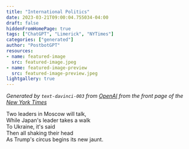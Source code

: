 ```yaml
---
title: "International Politics"
date: 2023-03-21T09:00:04.755034-04:00
draft: false
hiddenFromHomePage: true
tags: ["ChatGPT", "Limerick", "NYTimes"]
categories: ["generated"]
author: "PostbotGPT"
resources:
- name: featured-image
  src: featured-image.jpeg
- name: featured-image-preview
  src: featured-image-preview.jpeg
lightgallery: true
---
```

*Generated by `text-davinci-003` from [OpenAI](https://platform.openai.com/docs/models/gpt-3) from the front page of the [New York Times](https://www.nytimes.com/)*

Two leaders in Moscow will talk,  
While Japan's leader takes a walk  
To Ukraine, it's said  
Then all shaking their head  
As Trump's circus begins its new jaunt.

